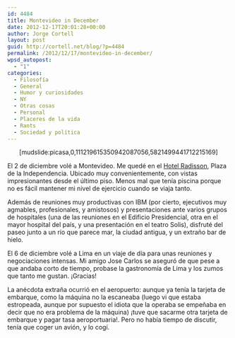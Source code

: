 ```yaml
---
id: 4484
title: Montevideo in December
date: 2012-12-17T20:01:28+00:00
author: Jorge Cortell
layout: post
guid: http://cortell.net/blog/?p=4484
permalink: /2012/12/17/montevideo-in-december/
wpsd_autopost:
  - "1"
categories:
  - Filosofí­a
  - General
  - Humor y curiosidades
  - NY
  - Otras cosas
  - Personal
  - Placeres de la vida
  - Rants
  - Sociedad y polí­tica
---
```

<p style="text-align: center">
  [mudslide:picasa,0,111219615350942087056,5821499441712215169]
</p>

El 2 de diciembre volé a Montevideo. Me quedé en el <a title="http://www.radisson.com/montevideo-hotel-uy-11100/urumont" href="http://www.radisson.com/montevideo-hotel-uy-11100/urumont" target="_blank">Hotel Radisson</a>, Plaza de la Independencia. Ubicado muy convenientemente, con vistas impresionantes desde el último piso. Menos mal que tenía piscina porque no es fácil mantener mi nivel de ejercicio cuando se viaja tanto.

Además de reuniones muy productivas con IBM (por cierto, ejecutivos muy agmables, profesionales, y amistosos) y presentaciones ante varios grupos de hospitales (una de las reuniones en el Edificio Presidencial, otra en el mayor hospital del país, y una presentación en el teatro Solis), disfruté del paseo junto a un río que parece mar, la ciudad antigua, y un extraño bar de hielo.

El 6 de diciembre volé a Lima en un viaje de día para unas reuniones y negociaciones intensas. Mi amigo Jose Carlos se aseguró de que pese a que andaba corto de tiempo, probase la gastronomía de Lima y los zumos que tanto me gustan. ¡Gracias!

La anécdota extraña ocurrió en el aeropuerto: aunque ya tenía la tarjeta de embarque, como la máquina no la escaneaba (luego vi que estaba estropeada, aunque por supuesto el idiota que la operaba se empeñaba en decir que no era problema de la máquina) ¡tuve que sacarme otra tarjeta de embarque y pagar tasa aeroportuaria!. Pero no había tiempo de discutir, tenía que coger un avión, y lo cogí.